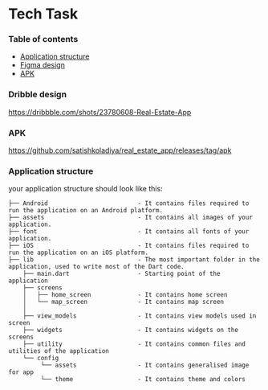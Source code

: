 # Tech Task

### Table of contents

- [Application structure](#project-structure)
- [Figma design ](#figma-design)
- [APK ](#APK)

### Dribble design

https://dribbble.com/shots/23780608-Real-Estate-App

### APK

https://github.com/satishkoladiya/real_estate_app/releases/tag/apk

### Application structure

your application structure should look like this:

```
├── Android                         - It contains files required to run the application on an Android platform.
├── assets                          - It contains all images of your application.
├── font                            - It contains all fonts of your application.
├── iOS                             - It contains files required to run the application on an iOS platform.
├── lib                             - The most important folder in the application, used to write most of the Dart code.
    ├── main.dart                   - Starting point of the application
    ├── screens
    │   ├── home_screen             - It contains home screen
    │   └── map_screen              - It contains map screen
    │   
    ├── view_models                 - It contains view models used in screen
    ├── widgets                     - It contains widgets on the screens
    ├── utility                     - It contains common files and utilities of the application
    └── config
         └── assets                 - It contains generalised image for app
         └── theme                  - It contains theme and colors
```